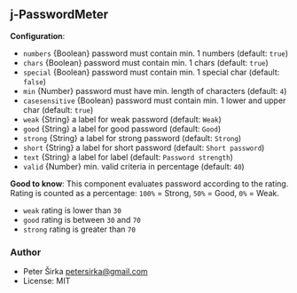 ## j-PasswordMeter

__Configuration__:

- `numbers` {Boolean} password must contain min. 1 numbers (default: `true`)
- `chars` {Boolean} password must contain min. 1 chars (default: `true`)
- `special` {Boolean} password must contain min. 1 special char (default: `false`)
- `min` {Number} password must have min. length of characters (default: `4`)
- `casesensitive` {Boolean} password must contain min. 1 lower and upper char (default: `true`)
- `weak` {String} a label for weak password (default: `Weak`)
- `good` {String} a label for good password (default: `Good`)
- `strong` {String} a label for strong password (default: `Strong`)
- `short` {String} a label for short password (default: `Short password`)
- `text` {String} a label for label (default: `Password strength`)
- `valid` {Number} min. valid criteria in percentage (default: `40`)

__Good to know__:
This component evaluates password according to the rating. Rating is counted as a percentage: `100%` = Strong, `50%` = Good, `0%` = Weak.

- `weak` rating is lower than `30`
- `good` rating is between `30` and `70`
- `strong` rating is greater than `70`

### Author

- Peter Širka <petersirka@gmail.com>
- License: MIT